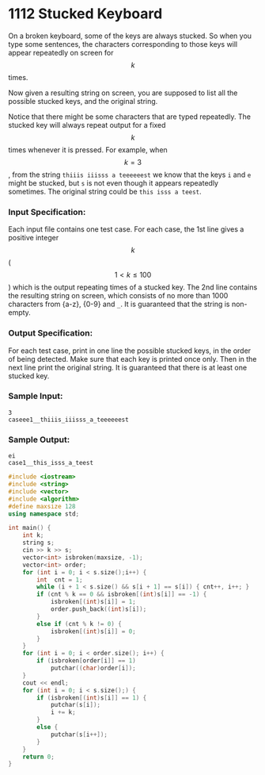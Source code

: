 # 1112 Stucked Keyboard
On a broken keyboard, some of the keys are always stucked. So when you type some sentences, the characters corresponding to those keys will appear repeatedly on screen for $$k$$ times.

Now given a resulting string on screen, you are supposed to list all the possible stucked keys, and the original string.

Notice that there might be some characters that are typed repeatedly. The stucked key will always repeat output for a fixed $$k$$ times whenever it is pressed. For example, when $$k = 3$$, from the string `thiiis iiisss a teeeeeest` we know that the keys `i` and `e` might be stucked, but `s` is not even though it appears repeatedly sometimes. The original string could be `this isss a teest`.

### Input Specification:

Each input file contains one test case. For each case, the 1st line gives a positive integer $$k$$ ($$1 < k \le 100$$) which is the output repeating times of a stucked key. The 2nd line contains the resulting string on screen, which consists of no more than 1000 characters from {a-z}, {0-9} and `_`. It is guaranteed that the string is non-empty.

### Output Specification:

For each test case, print in one line the possible stucked keys, in the order of being detected. Make sure that each key is printed once only. Then in the next line print the original string. It is guaranteed that there is at least one stucked key.

### Sample Input:
```in
3
caseee1__thiiis_iiisss_a_teeeeeest
```

### Sample Output:
```out
ei
case1__this_isss_a_teest
```

```cpp
#include <iostream>
#include <string>
#include <vector>
#include <algorithm>
#define maxsize 128
using namespace std;

int main() {
	int k;
	string s;
	cin >> k >> s;
	vector<int> isbroken(maxsize, -1);
	vector<int> order;
	for (int i = 0; i < s.size();i++) {
		int  cnt = 1;
		while (i + 1 < s.size() && s[i + 1] == s[i]) { cnt++, i++; }
		if (cnt % k == 0 && isbroken[(int)s[i]] == -1) {
			isbroken[(int)s[i]] = 1;
			order.push_back((int)s[i]);
		}
		else if (cnt % k != 0) {
            isbroken[(int)s[i]] = 0;
        }
	}
	for (int i = 0; i < order.size(); i++) {
		if (isbroken[order[i]] == 1)
			putchar((char)order[i]);
	}
	cout << endl;
	for (int i = 0; i < s.size();) {
		if (isbroken[(int)s[i]] == 1) {
			putchar(s[i]);
			i += k;
		}
		else {
			putchar(s[i++]);
		}
	}
	return 0;
}
```